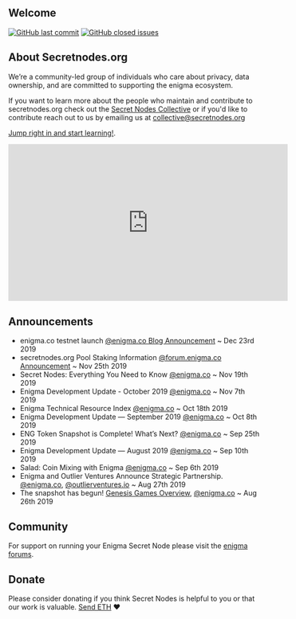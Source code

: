 ## Welcome

[![GitHub last commit](https://img.shields.io/github/last-commit/secretnodes/learn)](https://github.com/secretnodes/learn/commits/master)
[![GitHub closed issues](https://img.shields.io/github/issues-closed/secretnodes/learn)](https://github.com/secretnodes/learn/issues)

## About Secretnodes.org

We’re a community-led group of individuals who care about privacy, data ownership, and are committed to supporting the enigma ecosystem.

If you want to learn more about the people who maintain and contribute to secretnodes.org check out the [Secret Nodes Collective](https://collective.secretnodes.org) or if you'd like to contribute reach out to us by emailing us at collective@secretnodes.org

[Jump right in and start learning!](https://secretnodes.org/#/enigma-quickstart).

<iframe width="560" height="315" src="https://www.youtube.com/embed/z1NydoKd_Q0" frameborder="0" allow="accelerometer; autoplay; encrypted-media; gyroscope; picture-in-picture" allowfullscreen></iframe>

## Announcements

- enigma.co testnet launch [@enigma.co Blog Announcement](https://blog.enigma.co/announcing-the-launch-of-enigmas-first-networked-testnet-359fd816cb69) ~ Dec 23rd 2019
- secretnodes.org Pool Staking Information [@forum.enigma.co Announcement](https://forum.enigma.co/t/secretnodes-org-pool-staking-information/1167) ~ Nov 25th 2019
- Secret Nodes: Everything You Need to Know [@enigma.co](https://blog.enigma.co/secret-nodes-everything-you-need-to-know-2c75c72046e2) ~ Nov 19th 2019
- Enigma Development Update - October 2019 [@enigma.co](https://blog.enigma.co/enigma-development-update-october-2019-663352690309) ~ Nov 7th 2019
- Enigma Technical Resource Index [@enigma.co](https://blog.enigma.co/enigma-technical-resource-index-bd9110714ea6) ~ Oct 18th 2019
- Enigma Development Update — September 2019 [@enigma.co](https://blog.enigma.co/enigma-development-update-september-2019-fe0637ad0376) ~ Oct 8th 2019
- ENG Token Snapshot is Complete! What’s Next? [@enigma.co](https://blog.enigma.co/eng-token-snapshot-is-complete-whats-next-da859a20699f) ~ Sep 25th 2019
- Enigma Development Update — August 2019 [@enigma.co](https://blog.enigma.co/enigma-development-update-august-2019-298ccadfcd1e) ~ Sep 10th 2019
- Salad: Coin Mixing with Enigma [@enigma.co](https://blog.enigma.co/salad-coin-mixing-with-enigma-1c565adee79c) ~ Sep 6th 2019
- Enigma and Outlier Ventures Announce Strategic Partnership. [@enigma.co](http://bit.ly/2zqcR6G), [@outlierventures.io](https://outlierventures.io/outlier-ventures-announces-strategic-partnership-with-enigma-protocol/) ~ Aug 27th 2019
- The snapshot has begun! [Genesis Games Overview](/genesisgames-overview?id=when-is-the-eng-snapshot-window), [@enigma.co](https://blog.enigma.co/eng-mainnet-token-snapshot-dates-and-next-steps-d3b9626b30d5) ~ Aug 26th 2019

## Community

For support on running your Enigma Secret Node please visit the [enigma forums](https://forum.enigma.co/c/enigma-nodes/8).

## Donate

Please consider donating if you think Secret Nodes is helpful to you or that our work is valuable. [Send ETH](https://etherscan.io/address/donations.secretnodes.eth) :heart:
